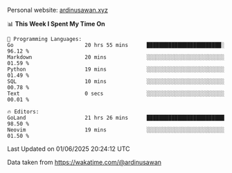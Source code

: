 Personal website: [ardinusawan.xyz](https://ardinusawan.xyz)

<!--START_SECTION:waka-->
📊 **This Week I Spent My Time On** 

```text
💬 Programming Languages: 
Go                       20 hrs 55 mins      ████████████████████████░   96.12 % 
Markdown                 20 mins             ░░░░░░░░░░░░░░░░░░░░░░░░░   01.59 % 
Python                   19 mins             ░░░░░░░░░░░░░░░░░░░░░░░░░   01.49 % 
SQL                      10 mins             ░░░░░░░░░░░░░░░░░░░░░░░░░   00.78 % 
Text                     0 secs              ░░░░░░░░░░░░░░░░░░░░░░░░░   00.01 % 

🔥 Editors: 
GoLand                   21 hrs 26 mins      █████████████████████████   98.50 % 
Neovim                   19 mins             ░░░░░░░░░░░░░░░░░░░░░░░░░   01.50 % 
```


 Last Updated on 01/06/2025 20:24:12 UTC
<!--END_SECTION:waka-->
Data taken from https://wakatime.com/@ardinusawan
